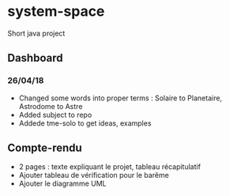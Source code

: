 # system-space
Short java project

## Dashboard

### 26/04/18
* Changed some words into proper terms :
Solaire to Planetaire, 
Astrodome to Astre
* Added subject to repo
* Addede tme-solo to get ideas, examples


## Compte-rendu
* 2 pages : texte expliquant le projet, tableau récapitulatif
* Ajouter tableau de vérification pour le barême
* Ajouter le diagramme UML
